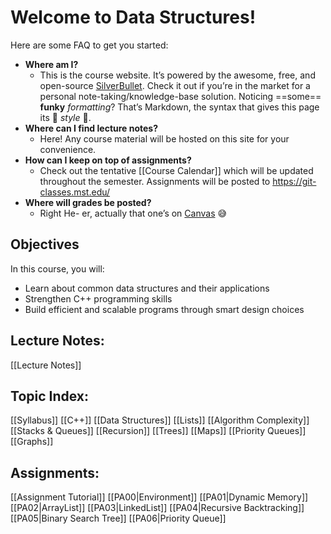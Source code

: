 
# Welcome to Data Structures!

 Here are some FAQ to get you started:
* **Where am I?**
  * This is the course website. It’s powered by the awesome, free, and open-source [SilverBullet](https://SilverBullet.md). Check it out if you’re in the market for a personal note-taking/knowledge-base solution. Noticing ==some== **funky** _formatting_? That’s Markdown, the syntax that gives this page its 🌟 _style_ 🌟.
* **Where can I find lecture notes?**
  * Here! Any course material will be hosted on this site for your convenience.
* **How can I keep on top of assignments?**
  * Check out the tentative [[Course Calendar]] which will be updated throughout the semester. Assignments will be posted to https://git-classes.mst.edu/
* **Where will grades be posted?**
  * Right He- er, actually that one’s on [Canvas](https://umsystem.instructure.com/courses/197016) 😅

## Objectives

In this course, you will:
* Learn about common data structures and their applications
* Strengthen C++ programming skills
* Build efficient and scalable programs through smart design choices

## Lecture Notes:
  [[Lecture Notes]]

## Topic Index:
  [[Syllabus]]
  [[C++]]
  [[Data Structures]]
  [[Lists]]
  [[Algorithm Complexity]]
  [[Stacks & Queues]]
  [[Recursion]]
  [[Trees]]
  [[Maps]]
  [[Priority Queues]]
  [[Graphs]]

## Assignments:
  [[Assignment Tutorial]]
  [[PA00|Environment]]
  [[PA01|Dynamic Memory]]
  [[PA02|ArrayList]]
  [[PA03|LinkedList]]
  [[PA04|Recursive Backtracking]]
  [[PA05|Binary Search Tree]]
  [[PA06|Priority Queue]]
  